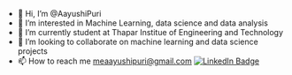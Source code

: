- 👋 Hi, I’m @AayushiPuri
- 👀 I’m interested in Machine Learning, data science and data analysis
- 🌱 I’m currently student at Thapar Institue of Engineering and Technology
- 💞️ I’m looking to collaborate on machine learning and data science projects
- 📫 How to reach me meaayushipuri@gmail.com
[![LinkedIn Badge](https://img.shields.io/badge/LinkedIn-Profile-informational?style=flat&logo=linkedin&logoColor=white&color=0D76A8)](https://www.linkedin.com/in/aayushi-puri-2aa787246/)
<!---
AayushiPuri/AayushiPuri is a ✨ special ✨ repository because its `README.md` (this file) appears on your GitHub profile.
You can click the Preview link to take a look at your changes.
--->
